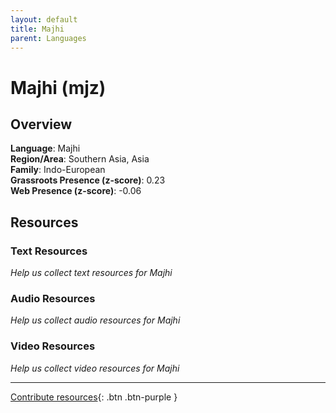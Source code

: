 ```yaml
---
layout: default
title: Majhi
parent: Languages
---
```


# Majhi (mjz)

## Overview

**Language**: Majhi  
**Region/Area**: Southern Asia, Asia  
**Family**: Indo-European  
**Grassroots Presence (z-score)**: 0.23  
**Web Presence (z-score)**: -0.06  

## Resources

### Text Resources
*Help us collect text resources for Majhi*

### Audio Resources
*Help us collect audio resources for Majhi*

### Video Resources
*Help us collect video resources for Majhi*

---

[Contribute resources](https://forms.office.com/e/1SfLJx3u1r){: .btn .btn-purple }
